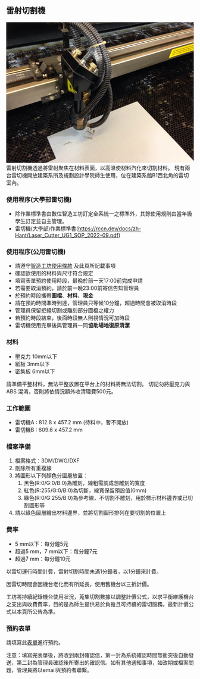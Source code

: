 ## 雷射切割機
![laser_cutter](/assets/img/hardware/laser-cutter.jpg)
雷射切割機透過將雷射聚焦在材料表面，以高溫使材料汽化來切割材料。
現有兩台雷切機開放建築系所及規劃設計學院師生使用，位在建築系館B1西北角的雷切室內。

### 使用程序(大學部雷切機)
* 除作業標準書由數位智造工坊訂定全系統一之標準外，其餘使用規則由當年級學生訂定並自主管理。
* 雷切機(大學部)作業標準書(https://rccn.dev/docs/zh-Hant/Laser_Cutter_UG1_SOP_2022-09.pdf)

### 使用程序(公用雷切機)
* 請遵守[智造工坊使用條款](https://raccoon-ncku.github.io/zh-Hant/pages/info/internal-general-terms.html) 及此頁所記載事項
* 確認欲使用的材料與尺寸符合規定
* 填寫表單預約使用時段，最晚於前一天17:00前完成申請
* 若需要取消預約，請於前一晚23:00前寄信告知管理員
* 於預約時段攜帶**圖檔**、**材料**、**現金**
* 請在預約時間準時到達，管理員只等候10分鐘，超過時間會被取消時段
* 管理員保留拒絕切割或雕刻部分圖檔之權力
* 若預約時段結束，後面時段無人則視情況可加時段
* 雷切機使用完畢後與管理員一同**協助場地復原清潔**

### 材料 
* 壓克力 10mm以下
* 紙板 3mm以下
* 密集板 6mm以下

請準備平整材料，無法平整放置在平台上的材料將無法切割。
切記勿將壓克力與 ABS 混淆，否則將依情況額外收清理費500元。

### 工作範圍 
* 雷切機A : 812.8 x 457.2 mm (待料中，暫不開放)
* 雷切機B : 609.6 x 457.2 mm 

### 檔案準備
1. 檔案格式：3DM/DWG/DXF
2. 刪除所有重複線
3. 將圖形以下列顏色分圖層放置：
      1. 黑色(R:0/G:0/B:0)為雕刻，線粗需調成想雕刻的寬度
      2. 紅色(R:255/G:0/B:0)為切斷，線寬保留預設值(0mm)
      3. 綠色(R:0/G:255/B:0)為參考線，不切割不雕刻，用於標示材料邊界或已切割圖形等
4. 請以綠色圖層繪出材料邊界，並將切割圖形排列在要切割的位置上

### 費率
* 5 mm以下：每分鐘5元
* 超過5 mm，7 mm以下：每分鐘7元
* 超過7 mm：每分鐘10元

以雷切運行時間計費，雷射切割時間未滿1分鐘者，以1分鐘來計費。

因雷切時間會因機台老化而有所延長，使用舊機台以三折計價。

工坊將持續紀錄機台使用狀況，蒐集切割數據以調整計價公式，以求平衡維護機台之支出與收費費率，目的是為師生提供易於負擔且可持續的雷切服務。最新計價公式以本頁所公告為準。

### 預約表單
請填寫此[表單](https://docs.google.com/forms/d/e/1FAIpQLSfb7LfBw3krto0ne0Xhq992D16tcGEgtaDMYD9pogVkKNA3yg/viewform?vc=0&c=0&w=1&flr=0)進行預約。

注意：填寫完表單後，將收到兩封確認信，第一封為系統確認時間無衝突後自動發送，第二封為管理員確認後所寄出的確認信。如有其他通知事項，如改期或檔案問題，管理員將以email與預約者聯繫。

